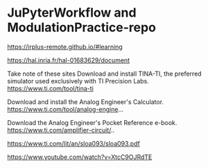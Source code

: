 # JuPyterWorkflow and ModulationPractice-repo

https://irplus-remote.github.io/#learning


https://hal.inria.fr/hal-01683629/document

Take note of these sites 
Download and install TINA-TI, the preferred simulator used exclusively with TI Precision Labs.
https://www.ti.com/tool/tina-ti

Download and install the Analog Engineer's Calculator.
https://www.ti.com/tool/analog-engine...

Download the Analog Engineer's Pocket Reference e-book.
https://www.ti.com/amplifier-circuit/..

https://www.ti.com/lit/an/sloa093/sloa093.pdf

https://www.youtube.com/watch?v=XtcC9OJRdTE
